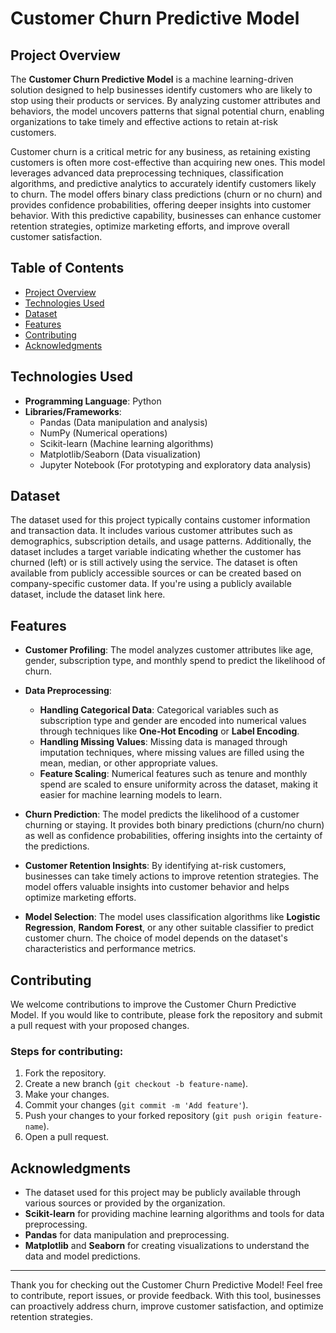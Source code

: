 # Customer Churn Predictive Model

## Project Overview
The **Customer Churn Predictive Model** is a machine learning-driven solution designed to help businesses identify customers who are likely to stop using their products or services. By analyzing customer attributes and behaviors, the model uncovers patterns that signal potential churn, enabling organizations to take timely and effective actions to retain at-risk customers.

Customer churn is a critical metric for any business, as retaining existing customers is often more cost-effective than acquiring new ones. This model leverages advanced data preprocessing techniques, classification algorithms, and predictive analytics to accurately identify customers likely to churn. The model offers binary class predictions (churn or no churn) and provides confidence probabilities, offering deeper insights into customer behavior. With this predictive capability, businesses can enhance customer retention strategies, optimize marketing efforts, and improve overall customer satisfaction.

## Table of Contents
- [Project Overview](#project-overview)
- [Technologies Used](#technologies-used)
- [Dataset](#dataset)
- [Features](#features)
- [Contributing](#contributing)
- [Acknowledgments](#acknowledgments)

## Technologies Used
- **Programming Language**: Python
- **Libraries/Frameworks**:
  - Pandas (Data manipulation and analysis)
  - NumPy (Numerical operations)
  - Scikit-learn (Machine learning algorithms)
  - Matplotlib/Seaborn (Data visualization)
  - Jupyter Notebook (For prototyping and exploratory data analysis)

## Dataset
The dataset used for this project typically contains customer information and transaction data. It includes various customer attributes such as demographics, subscription details, and usage patterns. Additionally, the dataset includes a target variable indicating whether the customer has churned (left) or is still actively using the service.
The dataset is often available from publicly accessible sources or can be created based on company-specific customer data. If you're using a publicly available dataset, include the dataset link here.

## Features
- **Customer Profiling**: The model analyzes customer attributes like age, gender, subscription type, and monthly spend to predict the likelihood of churn.
- **Data Preprocessing**:
  - **Handling Categorical Data**: Categorical variables such as subscription type and gender are encoded into numerical values through techniques like **One-Hot Encoding** or **Label Encoding**.
  - **Handling Missing Values**: Missing data is managed through imputation techniques, where missing values are filled using the mean, median, or other appropriate values.
  - **Feature Scaling**: Numerical features such as tenure and monthly spend are scaled to ensure uniformity across the dataset, making it easier for machine learning models to learn.

- **Churn Prediction**: The model predicts the likelihood of a customer churning or staying. It provides both binary predictions (churn/no churn) as well as confidence probabilities, offering insights into the certainty of the predictions.

- **Customer Retention Insights**: By identifying at-risk customers, businesses can take timely actions to improve retention strategies. The model offers valuable insights into customer behavior and helps optimize marketing efforts.

- **Model Selection**: The model uses classification algorithms like **Logistic Regression**, **Random Forest**, or any other suitable classifier to predict customer churn. The choice of model depends on the dataset's characteristics and performance metrics.

## Contributing
We welcome contributions to improve the Customer Churn Predictive Model. If you would like to contribute, please fork the repository and submit a pull request with your proposed changes.

### Steps for contributing:
1. Fork the repository.
2. Create a new branch (`git checkout -b feature-name`).
3. Make your changes.
4. Commit your changes (`git commit -m 'Add feature'`).
5. Push your changes to your forked repository (`git push origin feature-name`).
6. Open a pull request.

## Acknowledgments
- The dataset used for this project may be publicly available through various sources or provided by the organization.
- **Scikit-learn** for providing machine learning algorithms and tools for data preprocessing.
- **Pandas** for data manipulation and preprocessing.
- **Matplotlib** and **Seaborn** for creating visualizations to understand the data and model predictions.

---

Thank you for checking out the Customer Churn Predictive Model! Feel free to contribute, report issues, or provide feedback. With this tool, businesses can proactively address churn, improve customer satisfaction, and optimize retention strategies.
